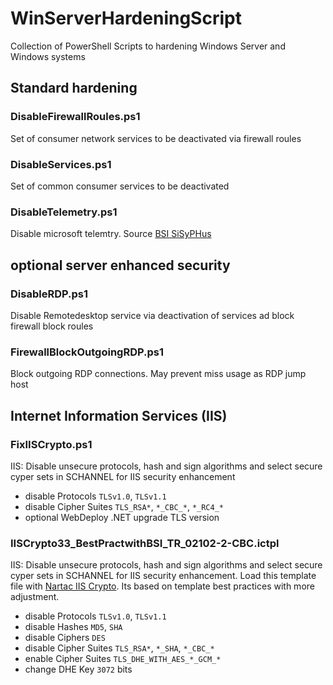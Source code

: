 # WinServerHardeningScript
Collection of PowerShell Scripts to hardening Windows Server and Windows systems

## Standard hardening
### DisableFirewallRoules.ps1
Set of consumer network services to be deactivated via firewall roules
### DisableServices.ps1
Set of common consumer services to be deactivated 
### DisableTelemetry.ps1
Disable microsoft telemtry. Source [BSI SiSyPHus](https://www.bsi.bund.de/SharedDocs/Downloads/DE/BSI/Cyber-Sicherheit/SiSyPHus/E20172000_BSI_Win10_AFUNKT_TELE_DEAKTIVIEREN_v1_0.pdf?__blob=publicationFile&v=5)

## optional server enhanced security
### DisableRDP.ps1
Disable Remotedesktop service via deactivation of services ad block firewall block roules
### FirewallBlockOutgoingRDP.ps1
Block outgoing RDP connections. May prevent miss usage as RDP jump host

## Internet Information Services (IIS)
### FixIISCrypto.ps1
IIS: Disable unsecure protocols, hash and sign algorithms and select secure cyper sets in SCHANNEL for IIS security enhancement
* disable Protocols `TLSv1.0`, `TLSv1.1`
* disable Cipher Suites `TLS_RSA*`, `*_CBC_*`,  `*_RC4_*`
* optional WebDeploy .NET upgrade TLS version
### IISCrypto33_BestPractwithBSI_TR_02102-2-CBC.ictpl
IIS: Disable unsecure protocols, hash and sign algorithms and select secure cyper sets in SCHANNEL for IIS security enhancement. Load this template file with [Nartac IIS Crypto](https://www.nartac.com/Products/IISCrypto/). Its based on template best practices with more adjustment. 
* disable Protocols `TLSv1.0`, `TLSv1.1`
* disable Hashes `MD5`, `SHA`
* disable Ciphers `DES`
* disable Cipher Suites `TLS_RSA*`, `*_SHA`, `*_CBC_*`
* enable Cipher Suites `TLS_DHE_WITH_AES_*_GCM_*`
* change DHE Key `3072` bits
